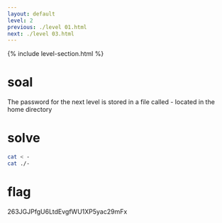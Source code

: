 ```yaml
---
layout: default
level: 2
previous: ./level 01.html
next: ./level 03.html
---
```


{% include level-section.html %}

# soal
The password for the next level is stored in a file called - located in the home directory

# solve
```bash
cat < -
cat ./-
```

# flag
263JGJPfgU6LtdEvgfWU1XP5yac29mFx